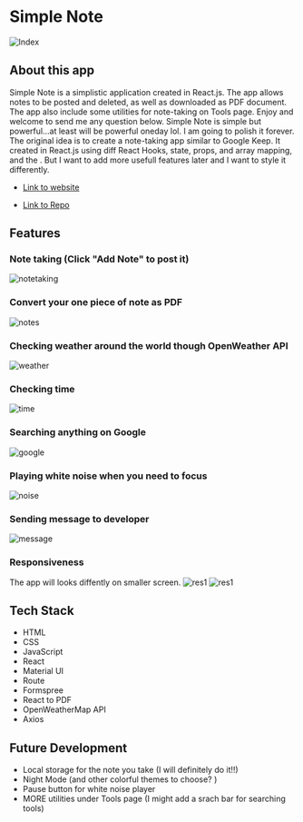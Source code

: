
# **Simple Note**

![Index](/docs/index.png)

## **About this app**

Simple Note is a simplistic application created in React.js. The app allows notes to be posted and deleted, as well as downloaded as PDF document. The app also include some utilities for note-taking on Tools page. Enjoy and welcome to send me any question below. Simple Note is simple but powerful...at least will be powerful oneday lol. I am going to polish it forever. The original idea is to create a note-taking app similar to Google Keep. It created in React.js using diff React Hooks, state, props, and array mapping, and the . But I want to add more usefull features later and I want to style it differently. 

- [Link to website](https://rachel-simple-note.netlify.app)

- [Link to Repo](https://github.com/xinyirachel/Simple-Note) 

## **Features**
### Note taking (Click "Add Note" to post it)
![notetaking](/docs/notetaking.png)
### Convert your one piece of note as PDF
![notes](/docs/notes.png)
### Checking weather around the world though OpenWeather API
![weather](/docs/weather.png)
### Checking time
![time](/docs/time.png)
### Searching anything on Google
![google](/docs/google.png)
### Playing white noise when you need to focus
![noise](/docs/noise.png)
### Sending message to developer
![message](/docs/message.png)
### Responsiveness
The app will looks diffently on smaller screen.
![res1](/docs/res1.png)
![res1](/docs/res2.png)

## **Tech Stack**
- HTML
- CSS
- JavaScript
- React
- Material UI
- Route
- Formspree
- React to PDF
- OpenWeatherMap API
- Axios

## **Future Development**
- Local storage for the note you take (I will definitely do it!!)
- Night Mode (and other colorful themes to choose? )
- Pause button for white noise player
- MORE utilities under Tools page (I might add a srach bar for searching tools)



